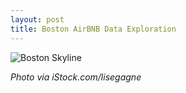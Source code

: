 ```yaml
---
layout: post
title: Boston AirBNB Data Exploration
---
```


![Boston Skyline](https://cdn10.bostonmagazine.com/wp-content/uploads/sites/2/2017/11/boston-skyline.jpg)

*Photo via iStock.com/lisegagne*

